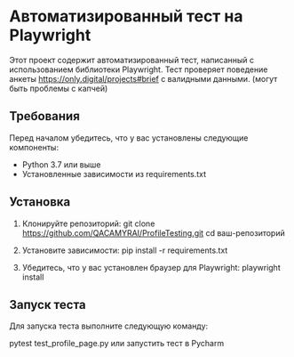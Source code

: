 # Автоматизированный тест на Playwright 

Этот проект содержит автоматизированный тест, написанный с использованием библиотеки Playwright. Тест проверяет поведение анкеты https://only.digital/projects#brief с валидными данными. (могут быть проблемы с капчей)

## Требования

Перед началом убедитесь, что у вас установлены следующие компоненты:

- Python 3.7 или выше
- Установленные зависимости из requirements.txt

## Установка

1. Клонируйте репозиторий:
   git clone https://github.com/QACAMYRAI/ProfileTesting.git
   cd ваш-репозиторий

2. Установите зависимости:
   pip install -r requirements.txt

3. Убедитесь, что у вас установлен браузер для Playwright:
    playwright install

## Запуск теста

Для запуска теста выполните следующую команду: 

pytest test_profile_page.py или запустить тест в Pycharm
